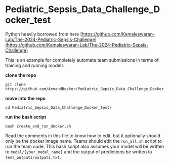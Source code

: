 # Pediatric_Sepsis_Data_Challenge_Docker_test

Python heavily borrowed from here [https://github.com/Kamaleswaran-Lab/The-2024-Pediatric-Sepsis-Challenge](https://github.com/Kamaleswaran-Lab/The-2024-Pediatric-Sepsis-Challenge)

This is an example for completely automate team submissions in terms of training and running models

**clone the repo**

```
git clone https://github.com/ArmandBester/Pediatric_Sepsis_Data_Challenge_Docker_test.git
```

**move into the repo**

```
cd Pediatric_Sepsis_Data_Challenge_Docker_test/
```

**run the bash script**

```
bash create_and_run_docker.sh
```

Read the comments in this file to know how to edit, but it optionally should only be the docker image name. Teams should edit the `run_all.sh` script to run the team code. This bash script also assumes your model will be written to `model/[your_model_name]` and the output of predictions be written to `test_outputs/outputs.txt`.





